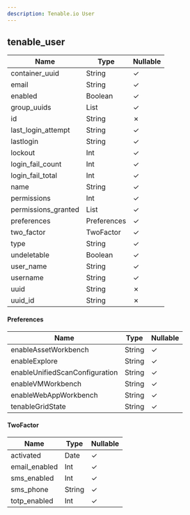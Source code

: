 ```yaml
---
description: Tenable.io User
---
```

tenable_user
------------

| **Name**            | **Type**     | **Nullable** |
| ------------------- | ------------ | ------------ |
| container_uuid      | String       | &check;      |
| email               | String       | &check;      |
| enabled             | Boolean      | &check;      |
| group_uuids         | List<String> | &check;      |
| id                  | String       | &cross;      |
| last_login_attempt  | String       | &check;      |
| lastlogin           | String       | &check;      |
| lockout             | Int          | &check;      |
| login_fail_count    | Int          | &check;      |
| login_fail_total    | Int          | &check;      |
| name                | String       | &check;      |
| permissions         | Int          | &check;      |
| permissions_granted | List<String> | &check;      |
| preferences         | Preferences  | &check;      |
| two_factor          | TwoFactor    | &check;      |
| type                | String       | &check;      |
| undeletable         | Boolean      | &check;      |
| user_name           | String       | &check;      |
| username            | String       | &check;      |
| uuid                | String       | &cross;      |
| uuid_id             | String       | &cross;      |

#### Preferences
| **Name**                       | **Type** | **Nullable** |
| ------------------------------ | -------- | ------------ |
| enableAssetWorkbench           | String   | &check;      |
| enableExplore                  | String   | &check;      |
| enableUnifiedScanConfiguration | String   | &check;      |
| enableVMWorkbench              | String   | &check;      |
| enableWebAppWorkbench          | String   | &check;      |
| tenableGridState               | String   | &check;      |

#### TwoFactor
| **Name**      | **Type** | **Nullable** |
| ------------- | -------- | ------------ |
| activated     | Date     | &check;      |
| email_enabled | Int      | &check;      |
| sms_enabled   | Int      | &check;      |
| sms_phone     | String   | &check;      |
| totp_enabled  | Int      | &check;      |
